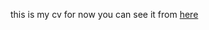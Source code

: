 ﻿this is my cv for now you can see it from <a href="[[http://127.0.0.1:5500/protofolio/index.html](https://omareltak.github.io/first-cv/)https://omareltak.github.io/first-cv/](https://omareltak.github.io/first-cv/)https://omareltak.github.io/first-cv/">here</a>

